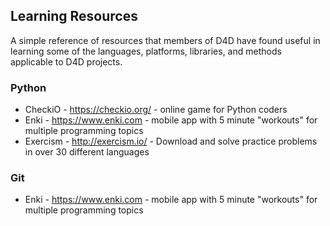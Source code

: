 ## Learning Resources

A simple reference of resources that members of D4D have found useful in learning some of the languages, platforms, libraries, and methods applicable to D4D projects.

### Python
* CheckiO - https://checkio.org/ - online game for Python coders
* Enki - https://www.enki.com - mobile app with 5 minute "workouts" for multiple programming topics
* Exercism - http://exercism.io/ - Download and solve practice problems in over 30 different languages

### Git
* Enki - https://www.enki.com - mobile app with 5 minute "workouts" for multiple programming topics
